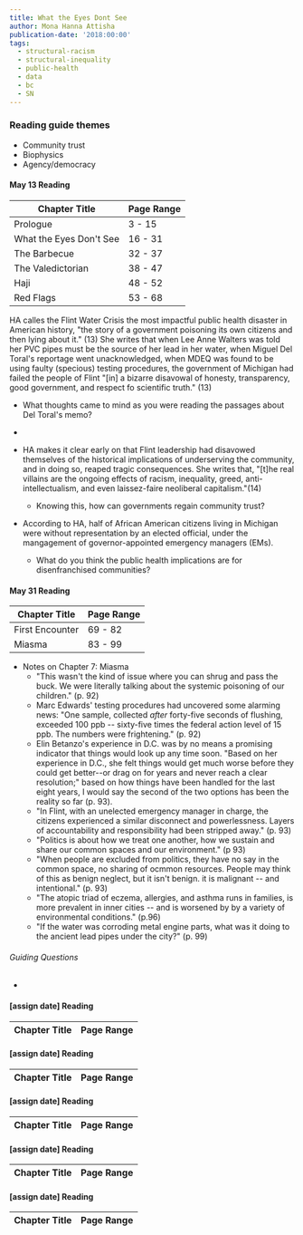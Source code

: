 ```yaml
---
title: What the Eyes Dont See
author: Mona Hanna Attisha
publication-date: '2018:00:00'
tags:
  - structural-racism
  - structural-inequality
  - public-health
  - data
  - bc
  - SN
---
```


### Reading guide themes
- Community trust
- Biophysics
- Agency/democracy

#### **May 13 Reading**
| Chapter Title           | Page Range |
| ----------------------- | ---------- |
| Prologue                | 3 - 15     |
| What the Eyes Don't See | 16 - 31    |
| The Barbecue            | 32 - 37    |
| The Valedictorian       | 38 - 47    |
| Haji            |   48 - 52  |
| Red Flags       |   53 - 68  |                   

HA calles the Flint Water Crisis the most impactful public health disaster in American history, "the story of a government poisoning its own citizens and then lying about it." (13) She writes that when Lee Anne Walters was told her PVC pipes must be the source of her lead in her water, when Miguel Del Toral's reportage went unacknowledged, when MDEQ was found to be using faulty (specious) testing procedures, the government of Michigan had failed the people of Flint "\[in] a bizarre disavowal of honesty, transparency, good government, and respect fo scientific truth." (13)
- What thoughts came to mind as you were reading the passages about Del Toral's memo?
- 

- HA makes it clear early on that Flint leadership had disavowed themselves of the historical implications of underserving the community, and in doing so, reaped tragic consequences. She writes that, "\[t]he real villains are the ongoing effects of racism, inequality, greed, anti-intellectualism, and even laissez-faire neoliberal capitalism."(14)
	- Knowing this, how can governments regain community trust?

- According to HA, half of African American citizens living in Michigan were without representation by an elected official, under the mangagement of governor-appointed emergency managers (EMs). 
	- What do you think the public health implications are for disenfranchised communities?

#### **May 31 Reading**
| Chapter Title   | Page Range |
| --------------- | ---------- |
| First Encounter | 69 - 82    |
| Miasma          | 83 - 99    |
- Notes on Chapter 7: Miasma
	- "This wasn't the kind of issue where you can shrug and pass the buck. We were literally talking about the systemic poisoning of our children." (p. 92)
	- Marc Edwards' testing procedures had uncovered some alarming news: "One sample, collected *after* forty-five seconds of flushing, exceeded 100 ppb -- sixty-five times the federal action level of 15 ppb. The numbers were frightening." (p. 92)
	- Elin Betanzo's experience in D.C. was by no means a promising indicator that things would look up any time soon. "Based on her experience in D.C., she felt things would get much worse before they could get better--or drag on for years and never reach a clear resolution;" based on how things have been handled for the last eight years, I would say the second of the two options has been the reality so far (p. 93).
	- "In Flint, with an unelected emergency manager in charge, the citizens experienced a similar disconnect and powerlessness. Layers of accountability and responsibility had been stripped away." (p. 93)
	- "Politics is about how we treat one another, how we sustain and share our common spaces and our environment." (p 93)
	- "When people are excluded from politics, they have no say in the common space, no sharing of ocmmon resources. People may think of this as benign neglect, but it isn't benign. it is malignant -- and intentional." (p. 93)
	- "The atopic triad of eczema, allergies, and asthma runs in families, is more prevalent in inner cities -- and is worsened by by a variety of environmental conditions." (p.96)
	- "If the water was corroding metal engine parts, what was it doing to the ancient lead pipes under the city?" (p. 99)
	
###### Guiding Questions
- 

#### **\[assign date] Reading**
| Chapter Title   | Page Range |
| --------------- | ---------- |


#### **\[assign date] Reading**
| Chapter Title | Page Range |
| ------------- | ---------- |


#### **\[assign date] Reading**
| Chapter Title   | Page Range |
| --------------- | ---------- |


#### **\[assign date] Reading**
| Chapter Title | Page Range |
| ------------- | ---------- |


#### **\[assign date] Reading**
| Chapter Title   | Page Range |
| --------------- | ---------- |